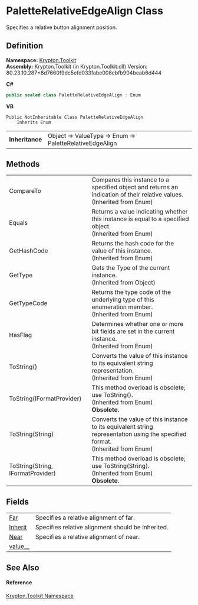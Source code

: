 # PaletteRelativeEdgeAlign Class


Specifies a relative button alignment position.



## Definition
**Namespace:** <a href="79d2eac2-21f4-54ff-7552-b20c33c30600.md">Krypton.Toolkit</a>  
**Assembly:** Krypton.Toolkit (in Krypton.Toolkit.dll) Version: 80.23.10.287+8d7660f9dc5efd033fabe008ebfb904beab6d444

**C#**
``` C#
public sealed class PaletteRelativeEdgeAlign : Enum
```
**VB**
``` VB
Public NotInheritable Class PaletteRelativeEdgeAlign
	Inherits Enum
```

<table><tr><td><strong>Inheritance</strong></td><td>Object  →  ValueType  →  Enum  →  PaletteRelativeEdgeAlign</td></tr>
</table>



## Methods
<table>
<tr>
<td>CompareTo</td>
<td>Compares this instance to a specified object and returns an indication of their relative values.<br />(Inherited from Enum)</td></tr>
<tr>
<td>Equals</td>
<td>Returns a value indicating whether this instance is equal to a specified object.<br />(Inherited from Enum)</td></tr>
<tr>
<td>GetHashCode</td>
<td>Returns the hash code for the value of this instance.<br />(Inherited from Enum)</td></tr>
<tr>
<td>GetType</td>
<td>Gets the Type of the current instance.<br />(Inherited from Object)</td></tr>
<tr>
<td>GetTypeCode</td>
<td>Returns the type code of the underlying type of this enumeration member.<br />(Inherited from Enum)</td></tr>
<tr>
<td>HasFlag</td>
<td>Determines whether one or more bit fields are set in the current instance.<br />(Inherited from Enum)</td></tr>
<tr>
<td>ToString()</td>
<td>Converts the value of this instance to its equivalent string representation.<br />(Inherited from Enum)</td></tr>
<tr>
<td>ToString(IFormatProvider)</td>
<td>This method overload is obsolete; use ToString().<br />(Inherited from Enum)<br /><strong>Obsolete.</strong></td></tr>
<tr>
<td>ToString(String)</td>
<td>Converts the value of this instance to its equivalent string representation using the specified format.<br />(Inherited from Enum)</td></tr>
<tr>
<td>ToString(String, IFormatProvider)</td>
<td>This method overload is obsolete; use ToString(String).<br />(Inherited from Enum)<br /><strong>Obsolete.</strong></td></tr>
</table>

## Fields
<table>
<tr>
<td><a href="d97e091a-bb93-1275-a913-28dbaad57bc0.md">Far</a></td>
<td>Specifies a relative alignment of far.</td></tr>
<tr>
<td><a href="7dee715b-0d56-5917-8398-f34b33b217d4.md">Inherit</a></td>
<td>Specifies relative alignment should be inherited.</td></tr>
<tr>
<td><a href="74e3bb09-14a8-c184-6cd9-70c503cf66e4.md">Near</a></td>
<td>Specifies a relative alignment of near.</td></tr>
<tr>
<td><a href="58c5131c-43b1-d485-32f3-eeed7a384376.md">value__</a></td>
<td> </td></tr>
</table>

## See Also


#### Reference
<a href="79d2eac2-21f4-54ff-7552-b20c33c30600.md">Krypton.Toolkit Namespace</a>  
